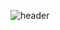 ![header](https://capsule-render.vercel.app/api?type=rect&color=auto&height=300&section=header&text=Welcome%20render&fontSize=90)
